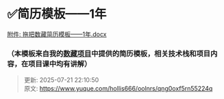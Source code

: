 # ✅简历模板——1年

[附件: 拖把数藏简历模板——1年.docx](./attachments/sW9Wg32cMwCqw9Oz/拖把数藏简历模板——1年.docx)



### （本模板来自我的[数藏项目](https://www.yuque.com/hollis666/oolnrs/dgolk0cckpb94sia)中提供的简历模板，相关技术栈和项目内容，在项目课中均有讲解）


> 更新: 2025-07-21 22:10:50  
> 原文: <https://www.yuque.com/hollis666/oolnrs/qng0oxf5rn55224q>